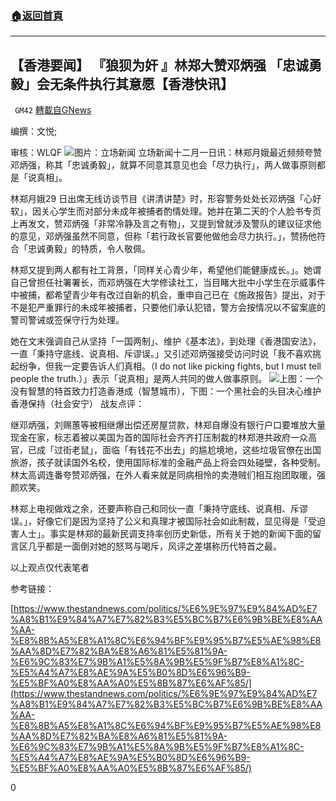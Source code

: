 ###  [:house:返回首頁](https://github.com/ourhimalayas/txt)
---

## 【香港要闻】 『狼狈为奸 』林郑大赞邓炳强 「忠诚勇毅」会无条件执行其意愿【香港快讯】
` GM42` [轉載自GNews](https://gnews.org/zh-hans/606383/)

编撰：文悦;

审核：WLQF
![]()![](https://gnews-media-offload.s3.amazonaws.com/wp-content/uploads/2020/12/01001403/jpg-20201130-42_Rsr1r_1200x0.jpg)图片：立场新闻
立场新闻十二月一日讯：林郑月娥最近频频夸赞邓炳强，称其「忠诚勇毅」，就算不同意其意见也会「尽力执行」，两人做事原则都是「说真相」。

林郑月娥29 日出席无线访谈节目《讲清讲楚》时，形容警务处处长邓炳强「心好软」，因关心学生而对部分未成年被捕者酌情处理。她并在第二天的个人脸书专页上再发文，赞邓炳强「非常冷静及言之有物」，又提到曾就涉及警队的建议征求他的意见，邓炳强虽然不同意，但称「若行政长官要他做他会尽力执行。」，赞扬他符合「忠诚勇毅」的特质，令人敬佩。

林郑又提到两人都有社工背景，「同样关心青少年，希望他们能健康成长。」。她谓自己曾担任社署署长，而邓炳强在大学修读社工，当目睹大批中小学生在示威事件中被捕，都希望青少年有改过自新的机会，重申自己已在《施政报告》提出，对于不是犯严重罪行的未成年被捕者，只要他们承认犯错，警方会按情况以不留案底的警司警诫或签保守行为处理。

她在文末强调自己从坚持「一国两制」、维护《基本法》，到处理《香港国安法》，一直「秉持守底线、说真相、斥谬误。」又引述邓炳强接受访问时说「我不喜欢挑起纷争，但我一定要告诉人们真相。（I do not like picking fights, but I must tell people the truth.）」表示「说真相」是两人共同的做人做事原则。
![]()![](https://gnews-media-offload.s3.amazonaws.com/wp-content/uploads/2020/12/01001354/jpg-photo_2020-11-26_23-30-09.jpg)上图：一个没有智慧的特首致力打造香港成（智慧城市），下图：一个黑社会的头目决心维护香港保持（社会安宁）
战友点评：

继邓炳强，刘赐蕙等被相继爆出偿还房屋贷款，林郑自爆没有银行户口要堆放大量现金在家，标志着被以美国为首的国际社会齐齐打压制裁的林郑港共政府一众高官，已成「过街老鼠」，面临「有钱花不出去」的尴尬境地，这些垃圾官僚在出国旅游，孩子就读国外名校，使用国际标准的金融产品上将会四处碰壁，各种受制。林太高调连番夸赞邓炳强，在外人看来就是同病相怜的卖港贼们相互抱团取暖，强颜欢笑。

林郑上电视做戏之余，还要声称自己和同伙一直「秉持守底线、说真相、斥谬误。」，好像它们是因为坚持了公义和真理才被国际社会如此制裁，显见得是「受迫害人士」。事实是林郑的最新民调支持率创历史新低，所有关于她的新闻下面的留言区几乎都是一面倒对她的怒骂与喝斥，风评之差堪称历代特首之最。

以上观点仅代表笔者

参考链接：

[https://www.thestandnews.com/politics/%E6%9E%97%E9%84%AD%E7%A8%B1%E9%84%A7%E7%82%B3%E5%BC%B7%E6%9B%BE%E8%AA%AA-%E8%8B%A5%E8%A1%8C%E6%94%BF%E9%95%B7%E5%AE%98%E8%AA%8D%E7%82%BA%E8%A6%81%E5%81%9A-%E6%9C%83%E7%9B%A1%E5%8A%9B%E5%9F%B7%E8%A1%8C-%E5%A4%A7%E8%AE%9A%E5%B0%8D%E6%96%B9-%E5%BF%A0%E8%AA%A0%E5%8B%87%E6%AF%85/](https://www.thestandnews.com/politics/%E6%9E%97%E9%84%AD%E7%A8%B1%E9%84%A7%E7%82%B3%E5%BC%B7%E6%9B%BE%E8%AA%AA-%E8%8B%A5%E8%A1%8C%E6%94%BF%E9%95%B7%E5%AE%98%E8%AA%8D%E7%82%BA%E8%A6%81%E5%81%9A-%E6%9C%83%E7%9B%A1%E5%8A%9B%E5%9F%B7%E8%A1%8C-%E5%A4%A7%E8%AE%9A%E5%B0%8D%E6%96%B9-%E5%BF%A0%E8%AA%A0%E5%8B%87%E6%AF%85/)

0
